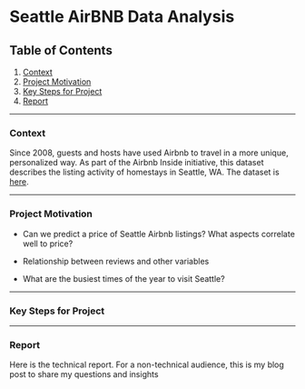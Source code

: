 # Seattle AirBNB Data Analysis

## Table of Contents

1. [Context](#jump1)
2. [Project Motivation](#jump2)
3. [Key Steps for Project](#jump3)
4. [Report](#jump4)



---
### <span id="jump1">Context</span>

Since 2008, guests and hosts have used Airbnb to travel in a more unique, personalized way. As part of the Airbnb Inside initiative, this dataset describes the listing activity of homestays in Seattle, WA. The dataset is [here](https://www.kaggle.com/airbnb/seattle/data).


---

### <span id="jump2">Project Motivation</span>

* Can we predict a price of Seattle Airbnb listings? What aspects correlate well to price?

* Relationship between reviews and other variables

* What are the busiest times of the year to visit Seattle?

---
### <span id="jump3">Key Steps for Project</span>


---
### <span id="jump4">Report</span>
Here is the technical report. For  a non-technical audience, this is my blog post to share my questions and insights

